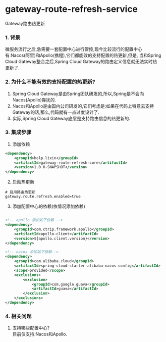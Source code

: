 # gateway-route-refresh-service
Gateway路由热更新

### 1. 背景
微服务流行之后,急需要一套配置中心进行管控,现今比较流行的配置中心有:Nacos(阿里)和Apollo(携程),它们都能效的支持配置的热更新,但是,
当和Spring Cloud Gateway整合之后,Spring Cloud Gateway的路由定义信息就无法实时热更新了.

### 2. 为什么不能有效的支持配置的热更新?
1) Spring Cloud Gateway是由Spring团队研发的,所以,Spring是不会向Nacos(Apollo)靠扰的.      
2) Nacos和Apollo是由国内公司研发的,它们考虑是:如果在代码上特意去支持Gateway的话,那么,代码就有一点过度设计了.  
3) 实际,Spring Cloud Gateway底层是支持路由信息的热更新的. 

### 3. 集成步骤
1. 添加依赖

```xml
<dependency>
    <groupId>help.lixin</groupId>
    <artifactId>gateway-route-refresh-core</artifactId>
    <version>1.0.0-SNAPSHOT</version>
</dependency>
```

2. 启动热更新
```properties
# 启用路由热更新
gateway.route.refresh.enabled=true
```

3. 添加配置中心的依赖(依情况添加依赖)
```xml

<!-- apollo 添加如下依赖 -->
<dependency>
    <groupId>com.ctrip.framework.apollo</groupId>
    <artifactId>apollo-client</artifactId>
    <version>${apollo.client.version}</version>
</dependency>

<!-- nacos 添加如下依赖-->
<dependency>
    <groupId>com.alibaba.cloud</groupId>
    <artifactId>spring-cloud-starter-alibaba-nacos-config</artifactId>
    <scope>provided</scope>
    <exclusions>
        <exclusion>
            <groupId>com.google.guava</groupId>
            <artifactId>guava</artifactId>
        </exclusion>
    </exclusions>
</dependency>
```
### 4. 相关问题
1) 支持哪些配置中心?   
   目前仅支持:Nacos和Apollo.  